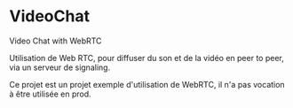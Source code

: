 # VideoChat
Video Chat with WebRTC

Utilisation de Web RTC, pour diffuser du son et de la vidéo en peer to peer, via un serveur de signaling.

Ce projet est un projet exemple d'utilisation de WebRTC, il n'a pas vocation à être utilisée en prod.